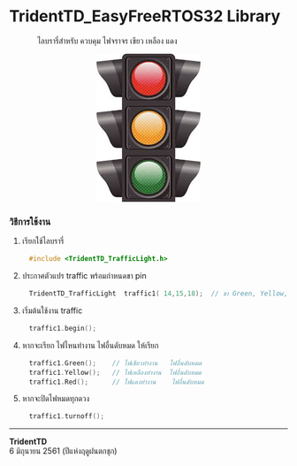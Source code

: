 TridentTD_EasyFreeRTOS32 Library
===

&nbsp;&nbsp;&nbsp;&nbsp;&nbsp;&nbsp;&nbsp;&nbsp;&nbsp;&nbsp;&nbsp;&nbsp;
ไลบรารี่สำหรับ ควบคุม ไฟจราจร เขียว เหลือง แดง 

<p align="center">
  <img src="trafficlights.jpg" alt="image"/>
</p>  

### วิธีการใช้งาน  

1. เรียกใช้ไลบรารี่  
```c  
     #include <TridentTD_TrafficLight.h>
``` 
2. ประกาศตัวแปร traffic พร้อมกำหนดขา pin  
```c  
     TridentTD_TrafficLight  traffic1( 14,15,18);  // ขา Green, Yellow, Red
```
3. เริ่มต้นใช้งาน traffic  
```c  
     traffic1.begin();
```
4. หากจะเรียก ไฟไหนทำงาน ไฟอื่นดับหมด ให้เรียก  
```c
     traffic1.Green();    // ไฟเขียวทำงาน   ไฟอื่นดับหมด
     traffic1.Yellow();   // ไฟเหลืองทำงาน  ไฟอื่นดับหมด
     traffic1.Red();      // ไฟแดงทำงาน    ไฟอื่นดับหมด
```
5. หากจะปิดไฟหมดทุกดวง
```c
     traffic1.turnoff();
```

-----
**TridentTD**  
6 มิถุนายน 2561 (ปีแห่งฤดูฝนตกชุก)  
